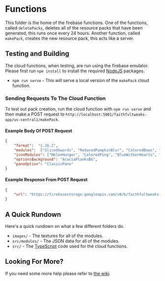 [wiki]: https://github.com/ComplianceTweaks/ComplianceTweaks/wiki
[node]: https://nodejs.org/
[typescript]: https://www.typescriptlang.org/

# Functions
This folder is the home of the firebase functions. One of the functions, called `deletePacks`, deletes all of the resource packs that have been generated, this runs once every 24 hours. Another function, called `makePack`, creates the new resource pack, this acts like a server.

## Testing and Building
The cloud functions, when testing, are run using the firebase emulator. Please first run `npm install` to install the required [NodeJS][node] packages.

- `npm run serve` - This will serve a local version of the `makePack` cloud function.

### Sending Requests To The Cloud Function
To test out pack creation, run the cloud function with `npm run serve` and then make a POST request to `http://localhost:5001/faithfultweaks-app/us-central1/makePack`.

#### Example Body Of POST Request
```json
{
    "format":  "1.16.2",
    "modules":  ["SlicedSwords", "ReducedPumpkinBlur", "ColoredBows", "OreBorders", "StickyPistonSides"],
    "iconModules": ["MelonHunger", "ColoredPing", "BlueWitherHearts", "RainbowXP"],
    "optionsBackground": "AcaciaPlanksBG",
    "panoOption": "ClassicPano"
}
```

#### Example Response From POST Request
```json
{
    "url": "https://firebasestorage.googleapis.com/v0/b/faithfultweaks-app.appspot.com/o/ComplianceTweaks%2FXXXXXXXXXX.zip?alt=media&token=XXXXXXXXXX"
}
```

## A Quick Rundown
Here's a quick rundown on what a few different folders do.

- `images/` - The textures for all of the modules.
- `src/modules/` - The JSON data for all of the modules.
- `src/` - The [TypeScript][typescript] code used for the cloud functions.

## Looking For More?
If you need some more help please refer to [the wiki][wiki].